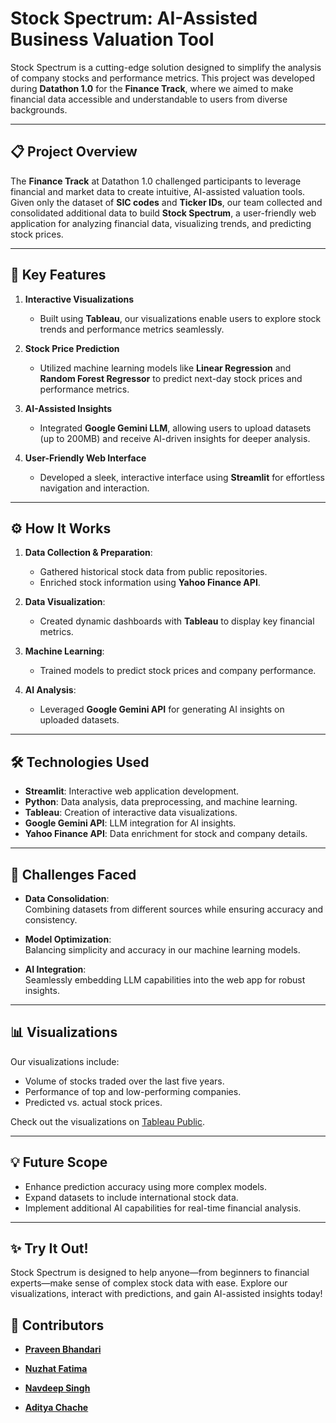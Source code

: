 # Stock Spectrum: AI-Assisted Business Valuation Tool

Stock Spectrum is a cutting-edge solution designed to simplify the analysis of company stocks and performance metrics. This project was developed during **Datathon 1.0** for the **Finance Track**, where we aimed to make financial data accessible and understandable to users from diverse backgrounds.

---

## 📋 Project Overview

The **Finance Track** at Datathon 1.0 challenged participants to leverage financial and market data to create intuitive, AI-assisted valuation tools. Given only the dataset of **SIC codes** and **Ticker IDs**, our team collected and consolidated additional data to build **Stock Spectrum**, a user-friendly web application for analyzing financial data, visualizing trends, and predicting stock prices.

---

## 🚀 Key Features

1. **Interactive Visualizations**  
   - Built using **Tableau**, our visualizations enable users to explore stock trends and performance metrics seamlessly.
   
2. **Stock Price Prediction**  
   - Utilized machine learning models like **Linear Regression** and **Random Forest Regressor** to predict next-day stock prices and performance metrics.

3. **AI-Assisted Insights**  
   - Integrated **Google Gemini LLM**, allowing users to upload datasets (up to 200MB) and receive AI-driven insights for deeper analysis.

4. **User-Friendly Web Interface**  
   - Developed a sleek, interactive interface using **Streamlit** for effortless navigation and interaction.

---

## ⚙️ How It Works

1. **Data Collection & Preparation**:  
   - Gathered historical stock data from public repositories.
   - Enriched stock information using **Yahoo Finance API**.

2. **Data Visualization**:  
   - Created dynamic dashboards with **Tableau** to display key financial metrics.

3. **Machine Learning**:  
   - Trained models to predict stock prices and company performance.

4. **AI Analysis**:  
   - Leveraged **Google Gemini API** for generating AI insights on uploaded datasets.

---

## 🛠️ Technologies Used

- **Streamlit**: Interactive web application development.
- **Python**: Data analysis, data preprocessing, and machine learning.
- **Tableau**: Creation of interactive data visualizations.
- **Google Gemini API**: LLM integration for AI insights.
- **Yahoo Finance API**: Data enrichment for stock and company details.

---

## 🌟 Challenges Faced

- **Data Consolidation**:  
  Combining datasets from different sources while ensuring accuracy and consistency.

- **Model Optimization**:  
  Balancing simplicity and accuracy in our machine learning models.

- **AI Integration**:  
  Seamlessly embedding LLM capabilities into the web app for robust insights.

---

## 📊 Visualizations

Our visualizations include:  
- Volume of stocks traded over the last five years.  
- Performance of top and low-performing companies.  
- Predicted vs. actual stock prices.  

Check out the visualizations on [Tableau Public](https://public.tableau.com/views/datathon_vizzes/Sheet7?:language=en-US&:display_count=n&:origin=viz_share_link).

---

## 💡 Future Scope

- Enhance prediction accuracy using more complex models.  
- Expand datasets to include international stock data.  
- Implement additional AI capabilities for real-time financial analysis.

---

## ✨ Try It Out!

Stock Spectrum is designed to help anyone—from beginners to financial experts—make sense of complex stock data with ease. Explore our visualizations, interact with predictions, and gain AI-assisted insights today!


## 👥 Contributors

- **[Praveen Bhandari](https://www.linkedin.com/in/praveen-bhandari-9a9b60169/)**  

- **[Nuzhat Fatima](https://www.linkedin.com/in/nuzhat-fatima/)**  

- **[Navdeep Singh](https://www.linkedin.com/in/navdeep-singh-398494b3/)**  

- **[Aditya Chache](https://www.linkedin.com/in/aditya-chache-2647091a7/)**  
